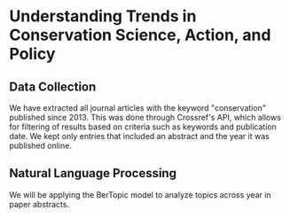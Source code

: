 # Understanding Trends in Conservation Science, Action, and Policy

## Data Collection
We have extracted all journal articles with the keyword "conservation" published since 2013. This was done through Crossref's API, which allows for filtering of results based on criteria such as keywords and publication date. We kept only entries that included an abstract and the year it was published online. 

## Natural Language Processing
We will be applying the BerTopic model to analyze topics across year in paper abstracts.

